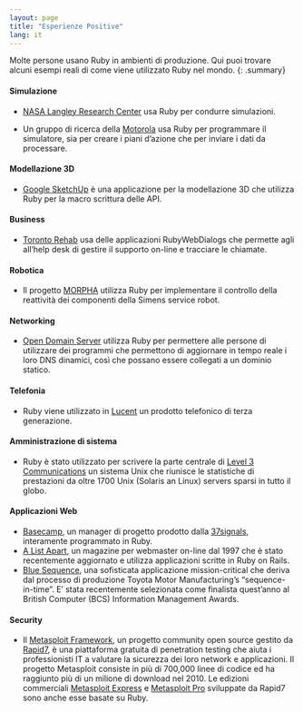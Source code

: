 ```yaml
---
layout: page
title: "Esperienze Positive"
lang: it
---
```


Molte persone usano Ruby in ambienti di produzione. Qui puoi trovare
alcuni esempi reali di come viene utilizzato Ruby nel mondo.
{: .summary}

#### Simulazione

* [NASA Langley Research Center][1] usa Ruby per condurre simulazioni.

* Un gruppo di ricerca della [Motorola][2] usa Ruby per programmare il
  simulatore, sia per creare i piani d’azione che per inviare i dati da
  processare.

#### Modellazione 3D

* [Google SketchUp][3] è una applicazione per la modellazione 3D che
  utilizza Ruby per la macro scrittura delle API.

#### Business

* [Toronto Rehab][4] usa delle applicazioni RubyWebDialogs che permette
  agli all’help desk di gestire il supporto on-line e tracciare le
  chiamate.

#### Robotica

* Il progetto [MORPHA][5] utilizza Ruby per implementare il controllo
  della reattività dei componenti della Simens service robot.

#### Networking

* [Open Domain Server][6] utilizza Ruby per permettere alle persone di
  utilizzare dei programmi che permettono di aggiornare in tempo reale i
  loro DNS dinamici, così che possano essere collegati a un dominio
  statico.

#### Telefonia

* Ruby viene utilizzato in [Lucent][7] un prodotto telefonico di terza
  generazione.

#### Amministrazione di sistema

* Ruby è stato utilizzato per scrivere la parte centrale di [Level 3
  Communications][8] un sistema Unix che riunisce le statistiche di
  prestazioni da oltre 1700 Unix (Solaris an Linux) servers sparsi in
  tutto il globo.

#### Applicazioni Web

* [Basecamp][9], un manager di progetto prodotto dalla [37signals][10],
  interamente programmato in Ruby.
* [A List Apart][11], un magazine per webmaster on-line dal 1997 che è
  stato recentemente aggiornato e utilizza applicazioni scritte in Ruby
  on Rails.
* [Blue Sequence][12], una sofisticata applicazione mission-critical che
  deriva dal processo di produzione Toyota Motor Manufacturing’s
  “sequence-in-time”. E’ stata recentemente selezionata come finalista
  quest’anno al British Computer (BCS) Information Management Awards.

#### Security

* Il [Metasploit Framework][13], un progetto community open source
  gestito da [Rapid7][14], è una piattaforma gratuita di penetration testing
  che aiuta i professionisti IT a valutare la sicurezza dei loro network
  e applicazioni.
  Il progetto Metasploit consiste in più di 700,000 linee di codice ed ha
  raggiunto più di un milione di download nel 2010. Le edizioni commerciali
  [Metasploit Express][15] e [Metasploit Pro][16] sviluppate da Rapid7
  sono anche esse basate su Ruby.



[1]: http://www.larc.nasa.gov/
[2]: http://www.motorola.com
[3]: http://www.sketchup.com/
[4]: http://www.torontorehab.com
[5]: http://www.morpha.de/php_e/index.php3
[6]: http://ods.org/
[7]: http://www.lucent.com/
[8]: http://www.level3.com/
[9]: http://www.basecamphq.com
[10]: http://www.37signals.com
[11]: http://www.alistapart.com
[12]: http://www.bluefountain.com/supply-chain-management/
[13]: http://www.metasploit.com
[14]: http://www.rapid7.com
[15]: http://www.rapid7.com/products/metasploit-express.jsp
[16]: http://www.rapid7.com/products/metasploit-pro.jsp
